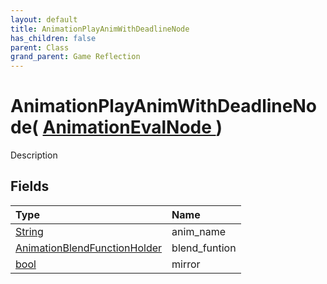 ```yaml
---
layout: default
title: AnimationPlayAnimWithDeadlineNode
has_children: false
parent: Class
grand_parent: Game Reflection
---
```

# AnimationPlayAnimWithDeadlineNode( [ AnimationEvalNode ](/riftbreaker-wiki/docs/game-reflection/classes/animation_eval_node/) )
Description 

## Fields

| Type | Name |
|:----------|:--------------|
| [String](/riftbreaker-wiki/docs/game-reflection/components/string/) | anim_name |
| [AnimationBlendFunctionHolder](/riftbreaker-wiki/docs/game-reflection/classes/animation_blend_function_holder/) | blend_funtion |
| [bool](/riftbreaker-wiki/docs/game-reflection/components/bool/) | mirror |

